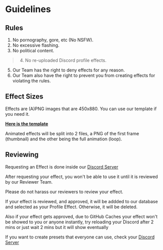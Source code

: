 # Guidelines

## Rules

1. No pornography, gore, etc (No NSFW).
2. No excessive flashing.
3. No political content.
> 4. No re-uploaded Discord profile effects. 
5. Our Team has the right to deny effects for any reason.
6. Our Team also have the right to prevent you from creating effects for violating the rules.

## Effect Sizes

Effects are (A)PNG images that are 450x880. You can use our template if you need it.

**[Here is the template](template)**

Animated effects will be split into 2 files, a PNG of the first frame (thumbnail) and the other being the full animation (loop).

## Reviewing

Requesting an Effect is done inside our [Discord Server](server)

After requesting your effect, you won't be able to use it until it is reviewed by our Reviewer Team.

Please do not harass our reviewers to review your effect.

If your effect is reviewed, and approved, it will be addded to our database and selected as your Profile Effect. Otherwise, it will be deleted.

Also if your effect gets approved, due to GitHub Caches your effect won't be showed to you or anyone instantly, try reloading your Discord after 2 mins or just wait 2 mins but it will show eventually

If you want to create presets that everyone can use, check your [Discord Server](server)

[server]: https://discord.gg/
[template]: https://raw.githubusercontent.com/CustomEffects/.github/main/assets/template.png
